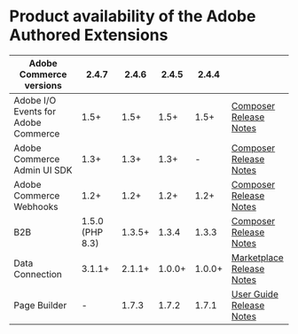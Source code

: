 # Product availability of the Adobe Authored Extensions


<table style="table-layout:auto">
  <thead>
    <tr>
      <th>Adobe Commerce versions</th>
      <th>2.4.7</th>
      <th>2.4.6</th>
      <th>2.4.5</th>
      <th>2.4.4</th>
      <th></th>
    </tr>
  </thead>
  <tbody>
      <tr>
          <td>Adobe I/O Events for Adobe Commerce</td>
          <td>1.5+</td>
          <td>1.5+</td>
          <td>1.5+</td>
          <td>1.5+</td>
          <td>
              <a href="https://developer.adobe.com/commerce/extensibility/events/installation/">Composer</a><br/>
              <a href="https://developer.adobe.com/commerce/extensibility/events/release-notes/">Release Notes</a><br/>
          </td>
      </tr>
      <tr>
          <td>Adobe Commerce Admin UI SDK</td>
          <td>1.3+</td>
          <td>1.3+</td>
          <td>1.3+</td>
          <td>-</td>
          <td>
              <a href="https://developer.adobe.com/commerce/extensibility/admin-ui-sdk/installation/">Composer</a><br/>
              <a href="https://developer.adobe.com/commerce/extensibility/admin-ui-sdk/release-notes/">Release Notes</a><br/>
          </td>
      </tr>
      <tr>
          <td>Adobe Commerce Webhooks</td>
          <td>1.2+</td>
          <td>1.2+</td>
          <td>1.2+</td>
          <td>1.2+</td>
          <td>
              <a href="https://developer.adobe.com/commerce/extensibility/webhooks/installation/">Composer</a><br/>
              <a href="https://developer.adobe.com/commerce/extensibility/webhooks/release-notes/">Release Notes</a><br/>
          </td>
      </tr>
      <tr>
          <td>B2B</td>
          <td>1.5.0 (PHP 8.3)</td>
          <td>1.3.5+</td>
          <td>1.3.4</td>
          <td>1.3.3</td>
          <td>
              <a href="https://experienceleague.adobe.com/docs/commerce-admin/b2b/install.html">Composer</a><br/>
              <a href="https://experienceleague.adobe.com/docs/commerce-admin/b2b/release-notes.html">Release Notes</a><br/>
          </td>
      </tr>
      <tr>
          <td>Data Connection</td>
          <td>3.1.1+</td>
          <td>2.1.1+</td>
          <td>1.0.0+</td>
          <td>1.0.0+</td>
          <td>
              <a href="https://commercemarketplace.adobe.com/magento-experience-platform-connector.html">Marketplace</a><br/>
              <a href="https://experienceleague.adobe.com/docs/commerce/data-connection/release-notes.html">Release Notes</a><br/>
          </td>
      </tr>
      <tr>
          <td>Page Builder</td>
          <td>-</td>
          <td>1.7.3</td>
          <td>1.7.2</td>
          <td>1.7.1</td>
          <td>
              <a href="https://experienceleague.adobe.com/docs/commerce-admin/page-builder/guide-overview.html">User Guide</a><br/>
              <a href="https://experienceleague.adobe.com/docs/commerce-admin/page-builder/release-notes.html">Release Notes</a><br/>
          </td>
      </tr>
  </tbody>
</table>

